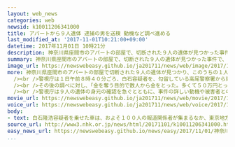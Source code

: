 ```yaml
---
layout: web_news
categories: web
newsid: k10011206341000
title: アパートから９人遺体 逮捕の男を送検 動機など調べ進める
last_modified_at: '2017-11-01T10:21:00+09:00'
datetime: 2017年11月01日 10時21分
description: 神奈川県座間市のアパートの部屋で、切断された９人の遺体が見つかった事件で、１人の遺体を遺棄した疑いで逮捕された２７歳の男は、「ことしの８月下旬にアパートに引っ越してきてから９人全員を殺害した。金を奪ったり、性的暴行を加えたりする目的で襲ったこともあった」と供述していることが、警視庁への取材でわかりました。警視庁は１日朝に男を検察庁に送り、事件の詳しい動機などについてさらに調べを進めることにしています。
summary: 神奈川県座間市のアパートの部屋で、切断された９人の遺体が見つかった事件で、１人の遺体を遺棄した疑いで逮捕された２７歳の男は、「ことしの８月下旬にアパートに引っ越してきてから９人全員を殺害した。金を奪ったり、性的暴行を加えたりする目的で襲ったこともあった」と供述していることが、警視庁への取材でわかりました。警視庁は１日朝に男を検察庁に送り、事件の詳しい動機などについてさらに調べを進めることにしています。
image_url: https://newswebeasy.github.io/ja201711/news/web/image/2017/11/01/K10011206341_1711010038_1711010430_01_02.jpg
more: 神奈川県座間市のアパートの部屋で切断された９人の遺体が見つかり、このうちの１人の遺体を遺棄した疑いで、この部屋に住む白石隆浩容疑者（２７）が先月３１日、警視庁に逮捕されました。<br
  /><br />警視庁は１日午前８時４０分ごろ、白石容疑者を、勾留している高尾警察署から東京地方検察庁立川支部に送りました。<br /><br />これまでの調べによりますと、白石容疑者は容疑を認めたうえで、「ことしの８月下旬にアパートに引っ越してきてから９人全員を殺害した。引っ越す前に人を殺したことはない。遺体を遺棄しようとしたが、ばれると思ってなかなかできなかった」などと供述しているということです。<br
  /><br />その後の調べに対し、「金を奪う目的で数人から金をとった。多くて５０万円とった。性的暴行を加える目的で襲ったこともあった」などと供述していることが警視庁への取材でわかりました。<br
  /><br />警視庁は９人の遺体の身元の確認を急ぐとともに、事件の詳しい動機や被害者との接点などについてさらに調べを進めることにしています。
movie_url: https://newswebeasy.github.io/ja201711/news/web/movie/2017/11/01/k10011206341_201711010921_201711010923.mp4
voice_url: https://newswebeasy.github.io/ja201711/news/web/voice/2017/11/01/k10011206341_201711010921_201711010923.mp3
body:
- text: 白石隆浩容疑者を乗せた車は、およそ１００人の報道関係者が集まるなか、東京地方検察庁立川支部に向かうため、午前８時４０分ごろ、勾留されている高尾警察署を出ました。灰色のスエット姿の白石容疑者は、メガネの下に両手を入れて顔を覆った状態で、表情を確認することはできませんでした。
source_url: http://www3.nhk.or.jp/news/html/20171101/k10011206341000.html
easy_news_url: https://newswebeasy.github.io/news/easy/2017/11/01/神奈川県のアパートで9人の遺体が見つかる
...
```

